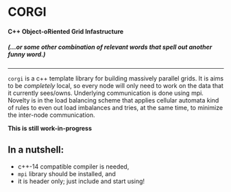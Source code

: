 # CORGI 
#### C++ Object-oRiented Grid Infastructure
##### (...or some other combination of relevant words that spell out another funny word.)
---

`corgi` is a c++ template library for building massively parallel grids. It is aims to be *completely* local, so every node will only need to work on the data that it currently sees/owns. Underlying communication is done using mpi. Novelty is in the load balancing scheme that applies cellular automata kind of rules to even out load imbalances and tries, at the same time, to minimize the inter-node communication.

**This is still work-in-progress**


## In a nutshell:
- c++-14 compatible compiler is needed,
- `mpi` library should be installed, and
- it is header only; just include and start using!



